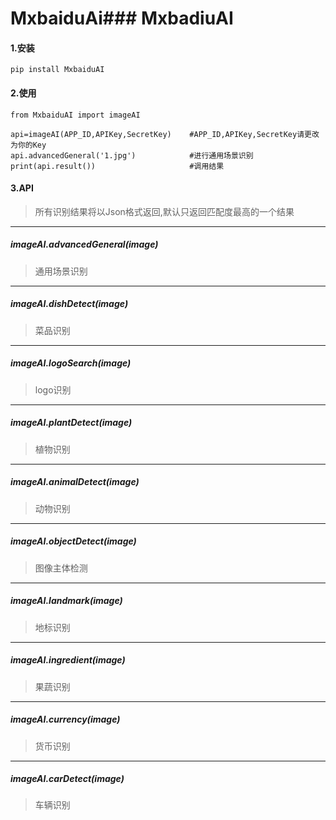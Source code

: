 # MxbaiduAi### MxbadiuAI

#### 1.安装

```
pip install MxbaiduAI
```

#### 2.使用

```
from MxbaiduAI import imageAI

api=imageAI(APP_ID,APIKey,SecretKey)    #APP_ID,APIKey,SecretKey请更改为你的Key 
api.advancedGeneral('1.jpg')            #进行通用场景识别
print(api.result())                     #调用结果     

```

#### 3.API
> 所有识别结果将以Json格式返回,默认只返回匹配度最高的一个结果
---
##### imageAI.advancedGeneral(image)
> 通用场景识别

---
##### imageAI.dishDetect(image)
> 菜品识别

---
##### imageAI.logoSearch(image)
> logo识别

---
##### imageAI.plantDetect(image)
> 植物识别

---
##### imageAI.animalDetect(image)
> 动物识别

---
##### imageAI.objectDetect(image)
> 图像主体检测

---
##### imageAI.landmark(image)
> 地标识别

---
##### imageAI.ingredient(image)
> 果蔬识别

---
##### imageAI.currency(image)
> 货币识别

---
##### imageAI.carDetect(image)
> 车辆识别
